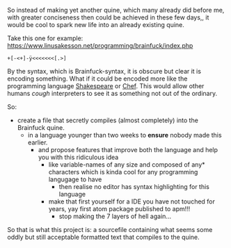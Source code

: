 So instead of making yet another quine, which many already did before me, with greater conciseness then could be achieved in these few days,, it would be cool to spark new life into an already existing quine.

Take this one for example:
https://www.linusakesson.net/programming/brainfuck/index.php
```bf
+[-<+]-ÿ<<<<<<<[.>]
```
By the syntax, which is Brainfuck-syntax, it is obscure but clear it is encoding something.
What if it could be encoded more like the programming language [Shakespeare](https://esolangs.org/wiki/Shakespeare) or [Chef](https://esolangs.org/wiki/chef).
This would allow other humans *cough* interpreters to see it as something not out of the ordinary.

So:
- create a file that secretly compiles (almost completely) into the Brainfuck quine.
  - in a language younger than two weeks to **ensure** nobody made this earlier.
    - and propose features that improve both the language and help you with this ridiculous idea
      - like variable-names of any size and composed of any* characters which is kinda cool for any programming langugage to have
        - then realise no editor has syntax highlighting for this language
	  - make that first yourself for a IDE you have not touched for years, yay first atom package published to apm!!! 
	    - stop making the 7 layers of hell again...

So that is what this project is: a sourcefile containing what seems some oddly but still acceptable formatted text that compiles to the quine.


